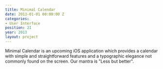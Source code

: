 ```yaml
---
title: Minimal Calendar
date: 2013-01-01 00:00:00 Z
categories:
- User Interface
position: 21
year: 2013
layout: project
---
```


Minimal Calendar is an upcoming iOS application which provides a calendar with simple and straightforward features and a typographic elegance not commonly found on the screen. Our mantra is "Less but better".

